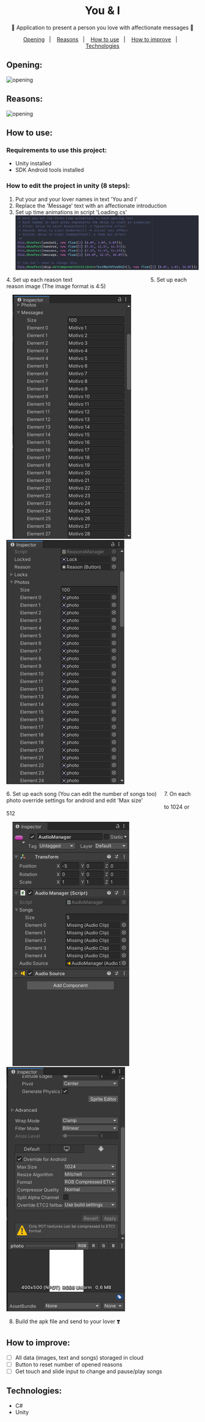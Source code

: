# <h1 align="center">You & I</h1>
<p align="center">💞️ Application to present a person you love with affectionate messages 💞️</p>

<p align="center">
  <a href="#opening">Opening</a>&nbsp;&nbsp;&nbsp;|&nbsp;&nbsp;&nbsp;
  <a href="#reasons">Reasons</a>&nbsp;&nbsp;&nbsp;|&nbsp;&nbsp;&nbsp;
  <a href="#how-to-use">How to use</a>&nbsp;&nbsp;&nbsp;|&nbsp;&nbsp;&nbsp;
  <a href="#how-to-improve">How to improve</a>&nbsp;&nbsp;&nbsp;|&nbsp;&nbsp;&nbsp;
  <a href="#technologies">Technologies</a>
</p>

## Opening:
![opening](./README/Opening.gif)

## Reasons:
![opening](./README/Reasons.gif)

## How to use:

### Requirements to use this project:
  - Unity installed
  - SDK Android tools installed

### How to edit the project in unity (8 steps):
  1. Put your and your lover names in text 'You and I'
  2. Replace the 'Message' text with an affectionate introduction
  3. Set up time animations in script 'Loading.cs'
    <img alt="script" src="./README/loading.png">

  <p>
    4. Set up each reason text&nbsp;&nbsp;&nbsp;&nbsp;&nbsp;&nbsp;&nbsp;&nbsp;&nbsp;&nbsp;&nbsp;&nbsp;&nbsp;&nbsp;&nbsp;&nbsp;&nbsp;&nbsp;&nbsp;&nbsp;&nbsp;&nbsp;&nbsp;&nbsp;&nbsp;&nbsp;&nbsp;&nbsp;&nbsp;&nbsp;&nbsp;&nbsp;&nbsp;&nbsp;&nbsp;&nbsp;&nbsp;&nbsp;&nbsp;&nbsp;&nbsp;&nbsp;&nbsp;&nbsp;&nbsp;&nbsp;&nbsp;&nbsp;&nbsp;&nbsp;&nbsp;
    5. Set up each reason image (The image format is 4:5)
  </p>

  <p>
    &nbsp;&nbsp;&nbsp;&nbsp;<img alt="inspector-reasons" src="./README/reasons.png">&nbsp;&nbsp;&nbsp;&nbsp;&nbsp;&nbsp;&nbsp;&nbsp;&nbsp;&nbsp;&nbsp;&nbsp;&nbsp;&nbsp;&nbsp;&nbsp;&nbsp;&nbsp;&nbsp;&nbsp;&nbsp;&nbsp;&nbsp;&nbsp;&nbsp;&nbsp;&nbsp;&nbsp;&nbsp;
    <img alt="inspector-photos" src="./README/photos.png">
  </p>
  
  <p>
    6. Set up each song (You can edit the number of songs too)&nbsp;&nbsp;&nbsp;&nbsp;
    7. On each photo override settings for android and edit 'Max size' &nbsp;&nbsp;&nbsp;&nbsp;&nbsp;&nbsp;&nbsp;&nbsp;&nbsp;&nbsp;&nbsp;&nbsp;&nbsp;&nbsp;&nbsp;&nbsp;&nbsp;&nbsp;&nbsp;&nbsp;&nbsp;&nbsp;&nbsp;&nbsp;&nbsp;&nbsp;&nbsp;&nbsp;&nbsp;&nbsp;&nbsp;&nbsp;&nbsp;&nbsp;&nbsp;&nbsp;&nbsp;&nbsp;&nbsp;&nbsp;&nbsp;&nbsp;&nbsp;&nbsp;&nbsp;&nbsp;&nbsp;&nbsp;&nbsp;&nbsp;&nbsp;&nbsp;&nbsp;&nbsp;&nbsp;&nbsp;&nbsp;&nbsp;&nbsp;&nbsp;&nbsp;&nbsp;&nbsp;&nbsp;&nbsp;&nbsp;&nbsp;&nbsp;&nbsp;&nbsp;&nbsp;&nbsp;&nbsp;&nbsp;&nbsp;&nbsp;&nbsp;&nbsp;&nbsp;&nbsp;&nbsp;&nbsp;&nbsp;&nbsp;&nbsp;&nbsp;&nbsp;&nbsp;&nbsp;&nbsp;&nbsp;&nbsp;&nbsp;&nbsp;&nbsp;&nbsp;&nbsp;&nbsp;&nbsp;&nbsp;&nbsp;&nbsp;&nbsp;&nbsp; to 1024 or 512
  </p>
  
  <p>
    &nbsp;&nbsp;&nbsp;&nbsp;<img alt="inspector-songs" src="./README/songs.png">&nbsp;&nbsp;&nbsp;&nbsp;&nbsp;&nbsp;&nbsp;&nbsp;&nbsp;&nbsp;&nbsp;&nbsp;&nbsp;&nbsp;&nbsp;&nbsp;&nbsp;&nbsp;&nbsp;&nbsp;&nbsp;&nbsp;&nbsp;&nbsp;&nbsp;&nbsp;&nbsp;&nbsp;&nbsp;&nbsp;&nbsp;&nbsp;&nbsp;&nbsp;
    <img alt="photo-settings" src="./README/photo-settings.png"><br/>
  </p>
  
  8. Build the apk file and send to your lover ❣️

## How to improve:
  - [ ] All data (images, text and songs) storaged in cloud
  - [ ] Button to reset number of opened reasons
  - [ ] Get touch and slide input to change and pause/play songs

## Technologies:
  - C#
  - Unity

